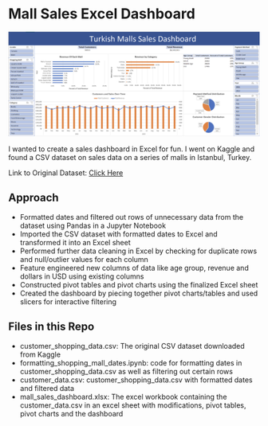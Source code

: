 # Mall Sales Excel Dashboard

![Sales Dashboard Image](readmeImage.png)

I wanted to create a sales dashboard in Excel for fun. I went on Kaggle and found a CSV dataset on sales data on a series of malls in Istanbul, Turkey.

Link to Original Dataset: [Click Here](https://www.kaggle.com/datasets/mehmettahiraslan/customer-shopping-dataset)

## Approach

- Formatted dates and filtered out rows of unnecessary data from the dataset using Pandas in a Jupyter Notebook
- Imported the CSV dataset with formatted dates to Excel and transformed it into an Excel sheet
- Performed further data cleaning in Excel by checking for duplicate rows and null/outlier values for each column
- Feature engineered new columns of data like age group, revenue and dollars in USD using existing columns
- Constructed pivot tables and pivot charts using the finalized Excel sheet
- Created the dashboard by piecing together pivot charts/tables and used slicers for interactive filtering

## Files in this Repo

- customer_shopping_data.csv: The original CSV dataset downloaded from Kaggle
- formatting_shopping_mall_dates.ipynb: code for formatting dates in customer_shopping_data.csv as well as filtering out certain rows
- customer_data.csv: customer_shopping_data.csv with formatted dates and filtered data
- mall_sales_dashboard.xlsx: The excel workbook containing the customer_data.csv in an excel sheet with modifications, pivot tables, pivot charts and the dashboard 
